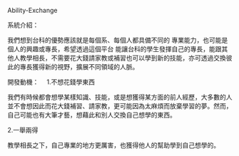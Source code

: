Ability-Exchange

系統介紹：

我們想到台科的優勢應該就是每個系、每個人都具備不同的 專業能力，也可能是個人的興趣或專長，希望透過這個平台 能讓台科的學生發揮自己的專長，能跟其他人教學相長，不需要花大錢請家教或補習也可以學到新的技能，亦可透過交換彼此的專長獲得新的視野，擴展不同領域的人脈。


開發動機：　
1.不想花錢學東西

我們有時候都會想學某樣知識、技能，或是想獲得某方面的前人經歷，大多數的人並不會想因此而花大錢補習、請家教，更可能因為太麻煩而放棄學習的夢。然而，自己可能也有大筆才藝，想藉此和別人交換自己想學的東西。

2.一舉兩得 

教學相長之下，自己專業的地方更厲害，也獲得他人的幫助學到自己想學的。

